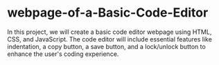 # webpage-of-a-Basic-Code-Editor
In this project, we will create a basic code editor webpage using HTML, CSS, and JavaScript. The code editor will include essential features like indentation, a copy button, a save button, and a lock/unlock button to enhance the user's coding experience.
